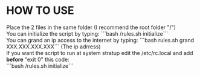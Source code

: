 <h1>HOW TO USE</h1>
Place the 2 files in the same folder (I recommend the root folder "/")<br>
You can initialize the script by typing: ```bash /rules.sh initialize```<br>
You can grand an ip access to the internet by typing: ```bash rules.sh grand XXX.XXX.XXX.XXX``` (The ip adrress)<br>
If you want the script to run at system stratup edit the /etc/rc.local and add <strong>before</strong> "exit 0" this code:<br>
```bash /rules.sh initialize```
